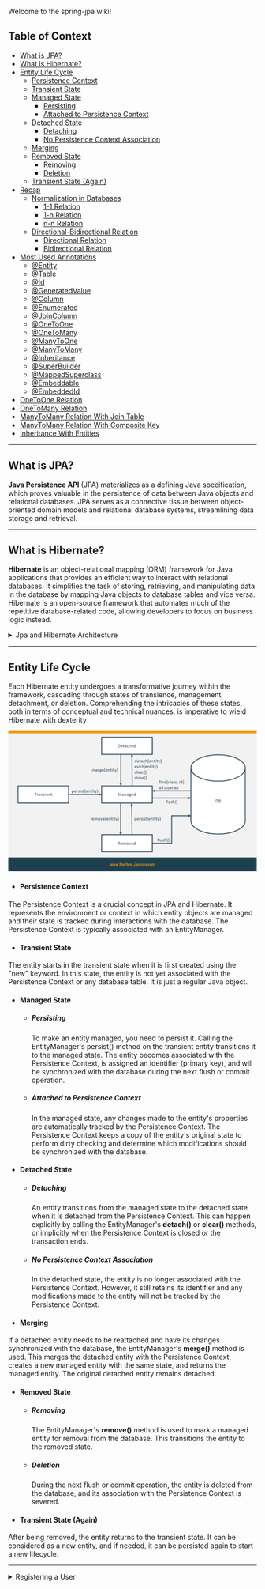 Welcome to the spring-jpa wiki!

## Table of Context
     
+ [What is JPA?](https://github.com/UlascanKilic/spring-jpa/edit/main/README.md#what-is-jpa)
+ [What is Hibernate?](https://github.com/UlascanKilic/spring-jpa/edit/main/README.md#what-is-hibernate)
+ [Entity Life Cycle](https://github.com/UlascanKilic/spring-jpa/edit/main/README.md#entity-life-cycle)
  - [Persistence Context](https://github.com/UlascanKilic/spring-jpa/edit/main/README.md#persistence-context)
  - [Transient State](https://github.com/UlascanKilic/spring-jpa/edit/main/README.md#transient-state)
  - [Managed State](https://github.com/UlascanKilic/spring-jpa/edit/main/README.md#managed-state)
    * [Persisting](https://github.com/UlascanKilic/spring-jpa/edit/main/README.md#persisting)
    * [Attached to Persistence Context](https://github.com/UlascanKilic/spring-jpa/edit/main/README.md#attached-to-persistence-context)
  - [Detached State](https://github.com/UlascanKilic/spring-jpa/edit/main/README.md#detached-state)
    * [Detaching](https://github.com/UlascanKilic/spring-jpa/edit/main/README.md#detaching)
    * [No Persistence Context Association](https://github.com/UlascanKilic/spring-jpa/edit/main/README.md#no-persistence-context-association)
  - [Merging](https://github.com/UlascanKilic/spring-jpa/edit/main/README.md#merging)
  - [Removed State](https://github.com/UlascanKilic/spring-jpa/edit/main/README.md#removed-state)
    * [Removing](https://github.com/UlascanKilic/spring-jpa/edit/main/README.md#removing)
    * [Deletion](https://github.com/UlascanKilic/spring-jpa/edit/main/README.md#deletion)
  - [Transient State (Again)](https://github.com/UlascanKilic/spring-jpa/edit/main/README.md#transient-state-again)
+ [Recap]()
  - [Normalization in Databases](https://github.com/UlascanKilic/spring-jpa/wiki/What-is-JPA%3F)
    * [1-1 Relation]()
    * [1-n Relation]()
    * [n-n Relation]()
  - [Directional-Bidirectional Relation](https://github.com/UlascanKilic/spring-jpa/wiki/What-is-JPA%3F)
    * [Directional Relation]()
    * [Bidirectional Relation]()
+ [Most Used Annotations]()
  - [@Entity]()
  - [@Table]()
  - [@Id]()
  - [@GeneratedValue]()
  - [@Column]()
  - [@Enumerated]()
  - [@JoinColumn]()
  - [@OneToOne]()
  - [@OneToMany]()
  - [@ManyToOne]()
  - [@ManyToMany]()
  - [@Inheritance]()
  - [@SuperBuilder]()
  - [@MappedSuperclass]()
  - [@Embeddable]()
  - [@EmbeddedId]()
 + [OneToOne Relation]()
 + [OneToMany Relation]()
 + [ManyToMany Relation With Join Table]()
 + [ManyToMany Relation With Composite Key]()
 + [Inheritance With Entities]()

***

## What is JPA? ##

**Java Persistence API** (JPA) materializes as a defining Java specification, which proves valuable in the persistence of data between Java objects and relational databases. JPA serves as a connective tissue between object-oriented domain models and relational database systems, streamlining data storage and retrieval.

***

## What is Hibernate? ##

**Hibernate** is an object-relational mapping (ORM) framework for Java applications that provides an efficient way to interact with relational databases. It simplifies the task of storing, retrieving, and manipulating data in the database by mapping Java objects to database tables and vice versa. Hibernate is an open-source framework that automates much of the repetitive database-related code, allowing developers to focus on business logic instead.
<details>
<summary> Jpa and Hibernate Architecture</summary>

![](https://raw.githubusercontent.com/UlascanKilic/spring-jpa/main/images/jpa-hibernate-arch.png)

</details>

***

## Entity Life Cycle ##

Each Hibernate entity undergoes a transformative journey within the framework, cascading through states of transience, management, detachment, or deletion. Comprehending the intricacies of these states, both in terms of conceptual and technical nuances, is imperative to wield Hibernate with dexterity

![](https://raw.githubusercontent.com/UlascanKilic/spring-jpa/main/images/lifecycle.png)

* #### Persistence Context ####
The Persistence Context is a crucial concept in JPA and Hibernate. It represents the environment or context in which entity objects are managed and their state is tracked during interactions with the database. The Persistence Context is typically associated with an EntityManager.

* #### Transient State ####
The entity starts in the transient state when it is first created using the "new" keyword. In this state, the entity is not yet associated with the Persistence Context or any database table. It is just a regular Java object.

* #### Managed State ####
  - ##### Persisting
    To make an entity managed, you need to persist it. Calling the EntityManager's persist() method on the transient entity transitions it to the managed state. The entity becomes associated with the Persistence Context, is assigned an identifier (primary key), and will be synchronized with the database during the next flush or commit operation.

  - ##### Attached to Persistence Context
    In the managed state, any changes made to the entity's properties are automatically tracked by the Persistence Context. The Persistence Context keeps a copy of the entity's original state to perform dirty checking and determine which modifications should be synchronized with the database.

* #### Detached State ####
  - ##### Detaching
     An entity transitions from the managed state to the detached state when it is detached from the Persistence Context. This can happen explicitly by calling the EntityManager's **detach()** or **clear()** methods, or implicitly when the Persistence Context is closed or the transaction ends.

  - ##### No Persistence Context Association
    In the detached state, the entity is no longer associated with the Persistence Context. However, it still retains its identifier and any modifications made to the entity will not be tracked by the Persistence Context.

* #### Merging ####
If a detached entity needs to be reattached and have its changes synchronized with the database, the EntityManager's **merge()** method is used. This merges the detached entity with the Persistence Context, creates a new managed entity with the same state, and returns the managed entity. The original detached entity remains detached.

* #### Removed State ####
  - ##### Removing
     The EntityManager's **remove()** method is used to mark a managed entity for removal from the database. This transitions the entity to the removed state.

  - ##### Deletion
    During the next flush or commit operation, the entity is deleted from the database, and its association with the Persistence Context is severed.

* #### Transient State (Again) ####
After being removed, the entity returns to the transient state. It can be considered as a new entity, and if needed, it can be persisted again to start a new lifecycle.


***
<details>
<summary>Registering a User</summary>

```
curl --location --request POST 'localhost:9004/api/auth/register' \
--header 'Content-Type: application/json' \
--data-raw '{
    "email": "amangarg1995sep@gmail.com",
    "password": "amangarg",
    "registerAsAdmin": true
}'
```

> ⚠️ If you re-register an email twice, you'll get the "email in use" error

</details>


